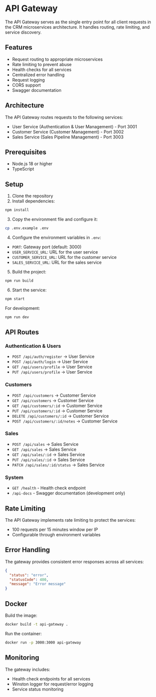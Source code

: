 # API Gateway

The API Gateway serves as the single entry point for all client requests in the CRM microservices architecture. It handles routing, rate limiting, and service discovery.

## Features

- Request routing to appropriate microservices
- Rate limiting to prevent abuse
- Health checks for all services
- Centralized error handling
- Request logging
- CORS support
- Swagger documentation

## Architecture

The API Gateway routes requests to the following services:
- User Service (Authentication & User Management) - Port 3001
- Customer Service (Customer Management) - Port 3002
- Sales Service (Sales Pipeline Management) - Port 3003

## Prerequisites

- Node.js 18 or higher
- TypeScript

## Setup

1. Clone the repository
2. Install dependencies:
```bash
npm install
```

3. Copy the environment file and configure it:
```bash
cp .env.example .env
```

4. Configure the environment variables in `.env`:
- `PORT`: Gateway port (default: 3000)
- `USER_SERVICE_URL`: URL for the user service
- `CUSTOMER_SERVICE_URL`: URL for the customer service
- `SALES_SERVICE_URL`: URL for the sales service

5. Build the project:
```bash
npm run build
```

6. Start the service:
```bash
npm start
```

For development:
```bash
npm run dev
```

## API Routes

### Authentication & Users
- `POST /api/auth/register` → User Service
- `POST /api/auth/login` → User Service
- `GET /api/users/profile` → User Service
- `PUT /api/users/profile` → User Service

### Customers
- `POST /api/customers` → Customer Service
- `GET /api/customers` → Customer Service
- `GET /api/customers/:id` → Customer Service
- `PUT /api/customers/:id` → Customer Service
- `DELETE /api/customers/:id` → Customer Service
- `POST /api/customers/:id/notes` → Customer Service

### Sales
- `POST /api/sales` → Sales Service
- `GET /api/sales` → Sales Service
- `GET /api/sales/:id` → Sales Service
- `PUT /api/sales/:id` → Sales Service
- `PATCH /api/sales/:id/status` → Sales Service

### System
- `GET /health` - Health check endpoint
- `/api-docs` - Swagger documentation (development only)

## Rate Limiting

The API Gateway implements rate limiting to protect the services:
- 100 requests per 15 minutes window per IP
- Configurable through environment variables

## Error Handling

The gateway provides consistent error responses across all services:
```json
{
  "status": "error",
  "statusCode": 400,
  "message": "Error message"
}
```

## Docker

Build the image:
```bash
docker build -t api-gateway .
```

Run the container:
```bash
docker run -p 3000:3000 api-gateway
```

## Monitoring

The gateway includes:
- Health check endpoints for all services
- Winston logger for request/error logging
- Service status monitoring
